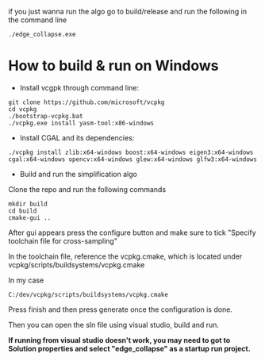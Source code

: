 if you just wanna run the algo go to build/release and run the following in the command line

~~~
./edge_collapse.exe
~~~



# How to build & run on Windows

* Install vcgpk through command line:

~~~ 
git clone https://github.com/microsoft/vcpkg
cd vcpkg
./bootstrap-vcpkg.bat 
./vcpkg.exe install yasm-tool:x86-windows
~~~

* Install CGAL and its dependencies:

~~~
./vcpkg install zlib:x64-windows boost:x64-windows eigen3:x64-windows cgal:x64-windows opencv:x64-windows glew:x64-windows glfw3:x64-windows
~~~

* Build and run the simplification algo

Clone the repo and run the following commands

~~~
mkdir build
cd build
cmake-gui ..
~~~

After gui appears press the configure button and make sure to tick "Specify toolchain file for cross-sampling"

In the toolchain file, reference the vcpkg.cmake, which is located under vcpkg/scripts/buildsystems/vcpkg.cmake

In my case 

~~~
C:/dev/vcpkg/scripts/buildsystems/vcpkg.cmake
~~~
Press finish and then press generate once the configuration is done.

Then you can open the sln file using visual studio, build and run.

**If running from visual studio doesn't work, you may need to got to Solution properties and select "edge_collapse" as a startup run project.**